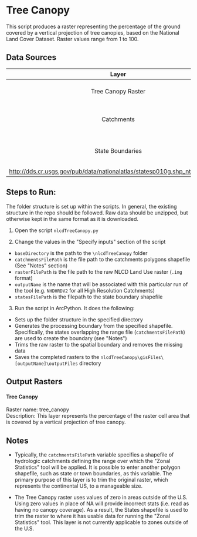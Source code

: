 Tree Canopy
===========

This script produces a raster representing the percentage of the ground covered 
by a vertical projection of tree canopies, based on the National Land Cover 
Dataset. Raster values range from 1 to 100.


## Data Sources
| Layer              | Source                              | Link  |
|:-----:             | ------                              | ----  |
| Tree Canopy Raster | National Land Cover Dataset         | http://www.mrlc.gov/ |
| Catchments         | Conte Ecology Group   - NHDHRDV2    | NA |
| State Boundaries   | National Atlas of the United States | 
http://dds.cr.usgs.gov/pub/data/nationalatlas/statesp010g.shp_nt00938.tar.gz |


## Steps to Run:

The folder structure is set up within the scripts. In general, the existing 
structure in the repo should be followed. Raw data should be unzipped, but 
otherwise kept in the same format as it is downloaded.

1. Open the script `nlcdTreeCanopy.py`

2. Change the values in the "Specify inputs" section of the script
 - `baseDirectory` is the path to the `\nlcdTreeCanopy` folder
 - `catchmentsFilePath` is the file path to the catchments polygons shapefile 
 (See "Notes" section)
 - `rasterFilePath` is the file path to the raw NLCD Land Use raster (`.img` 
 format)
 - `outputName` is the name that will be associated with this particular run of 
 the tool (e.g. `NHDHRDV2` for all High Resolution Catchments)
 - `statesFilePath` is the filepath to the state boundary shapefile
 
3. Run the script in ArcPython. It does the following:
 - Sets up the folder structure in the specified directory
 - Generates the processing boundary from the specified shapefile. 
 Specifically, the states overlapping the range file (`catchmentsFilePath`)
 are used to create the boundary (see "Notes")
 - Trims the raw raster to the spatial boundary and removes the missing data
 - Saves the completed rasters to the 
 `nlcdTreeCanopy\gisFiles\[outputName]\outputFiles` directory


## Output Rasters 

#### Tree Canopy
Raster name: tree_canopy <br>
Description: This layer represents the percentage of the raster cell area that 
is covered by a vertical projection of tree canopy.


## Notes

- Typically, the `catchmentsFilePath` variable specifies a shapefile of hydrologic 
catchments defining the range over which the "Zonal Statistics" tool will be 
applied. It is possible to enter another polygon shapefile, such as state or town 
boundaries, as this variable. The primary purpose of this layer is to trim the 
original raster, which represents the continental US, to a manageable size.

- The Tree Canopy raster uses values of zero in areas outside of the U.S. Using 
zero values in place of NA will provide incorrect stats (i.e. read as having no 
canopy coverage). As a result, the States shapefile is used to trim the raster 
to where it has usable data for running the "Zonal Statistics" tool. This layer 
is not currently applicable to zones outside of the U.S.
